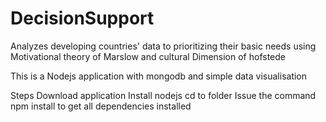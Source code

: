 # DecisionSupport
Analyzes developing countries' data to prioritizing their basic needs using Motivational theory of Marslow and cultural Dimension of  hofstede

This is a Nodejs application with mongodb and simple data visualisation

Steps
Download application 
Install nodejs
cd to folder
Issue the command npm install to get all dependencies installed



